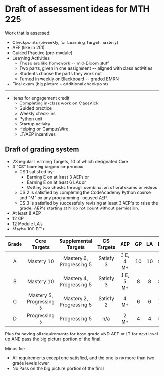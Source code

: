 # Draft of assessment ideas for MTH 225

Work that is assessed: 

+ Checkpoints (biweekly, for Learning Target mastery) 
+ AEP (like in 201)
+ Guided Practice (pre-module) 
+ Learning Activities
  + These are like homework -- mid-Bloom stuff
  + Two parts, given in one assignment -- aligned with class activities 
  + Students choose the parts they work out 
  + Turned in weekly on Blackboard -- graded EMRN 
+ Final exam (big picture + additional checkpoint)

---

+ Items for engagement credit  
  + Completing in-class work on ClassKick
  + Guided practice
  + Weekly check-ins
  + Python unit 
  + Startup activity
  + Helping on CampusWire
  + LT/AEP incentives


## Draft of grading system 

+ 23 regular Learning Targets, 10 of which designated Core
+ 3 "CS" learning targets for process
  + CS.1 satisfied by: 
    + Earning E on at least 3 AEPs or
    + Earning E on at least 6 LAs or
    + Getting two checks through combination of oral exams or videos 
  + CS.2 is satisfied by completing the CodeAcademy Python course and "M" on any programming-focused AEP. 
  + CS.3 is satisfied by successfully revising at least 3 AEP's to raise the grade; AEP's starting at N do not count without permission. 
+ At least 8 AEP 
+ 12 GP 
+ 12 Module LA's 
+ Maybe 100 EC's 

| Grade | Core Targets | Supplemental Targets | CS Targets | AEP | GP | LA | EC | 
|:--: |:--: |:--: |:--: |:--: |:--: |:--: |:--: | 
A | Mastery 10 | Mastery 6, Progressing 5 | Satisfy 3 | 3 E, 4 M+ | 10 | 10 | 90 
B | Mastery 10 | Mastery 4, Progressing 5  | Satisfy 3 | 1 E, 5 M+ | 8 | 8 | 80 | 
C | Mastery 5, Progressing 5 |  Mastery 2, Progressing 5 | Satisfy 2 | 4 M+ | 6 | 6 | 70 
D | Progressing 5 | Progressing 5 | n/a | 2 M+ | 4 | 4 |  50 


Plus for having all requirements for base grade AND AEP or LT for next level up AND pass the big picture portion of the final. 

Minus for: 

- All requirements except one satisfied, and the one is no more than two grade levels lower
- No Pass on the big picture portion of the final 